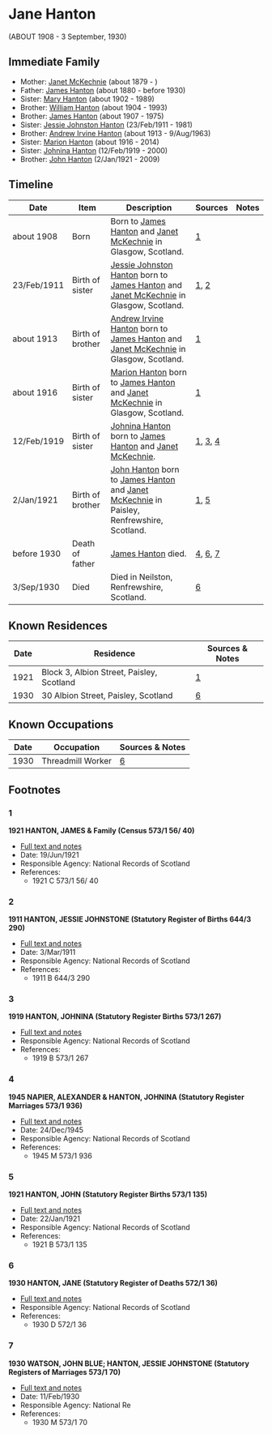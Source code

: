 ﻿---
layout: person
subject_key: i65592941
permalink: /people/i65592941
---

# Jane Hanton
(ABOUT 1908 - 3 September, 1930)

## Immediate Family

* Mother: [Janet McKechnie](./@47324688@-janet-mckechnie-b1879-d.md) (about 1879 - )
* Father: [James Hanton](./@71830064@-james-hanton-b1880-d1930.md) (about 1880 - before 1930)
* Sister: [Mary Hanton](./@24857040@-mary-hanton-b1902-d1989.md) (about 1902 - 1989)
* Brother: [William Hanton](./@19187808@-william-hanton-b1904-d1993.md) (about 1904 - 1993)
* Brother: [James Hanton](./@30630538@-james-hanton-b1907-d1975.md) (about 1907 - 1975)
* Sister: [Jessie Johnston Hanton](./@56011610@-jessie-johnston-hanton-b1911-2-23-d1981.md) (23/Feb/1911 - 1981)
* Brother: [Andrew Irvine Hanton](./@53392578@-andrew-irvine-hanton-b1913-d1963-8-9.md) (about 1913 - 9/Aug/1963)
* Sister: [Marion Hanton](./@27083581@-marion-hanton-b1916-d2014.md) (about 1916 - 2014)
* Sister: [Johnina Hanton](./@68592798@-johnina-hanton-b1919-2-12-d2000.md) (12/Feb/1919 - 2000)
* Brother: [John Hanton](./@30651959@-john-hanton-b1921-1-2-d2009.md) (2/Jan/1921 - 2009)

## Timeline

Date | Item | Description | Sources | Notes
---|---|---|---|---
about 1908 | Born | Born to [James Hanton](./@71830064@-james-hanton-b1880-d1930.md) and [Janet McKechnie](./@47324688@-janet-mckechnie-b1879-d.md) in Glasgow, Scotland. | [1](#1) | 
23/Feb/1911 | Birth of sister | [Jessie Johnston Hanton](./@56011610@-jessie-johnston-hanton-b1911-2-23-d1981.md) born to [James Hanton](./@71830064@-james-hanton-b1880-d1930.md) and [Janet McKechnie](./@47324688@-janet-mckechnie-b1879-d.md) in Glasgow, Scotland. | [1](#1), [2](#2) | 
about 1913 | Birth of brother | [Andrew Irvine Hanton](./@53392578@-andrew-irvine-hanton-b1913-d1963-8-9.md) born to [James Hanton](./@71830064@-james-hanton-b1880-d1930.md) and [Janet McKechnie](./@47324688@-janet-mckechnie-b1879-d.md) in Glasgow, Scotland. | [1](#1) | 
about 1916 | Birth of sister | [Marion Hanton](./@27083581@-marion-hanton-b1916-d2014.md) born to [James Hanton](./@71830064@-james-hanton-b1880-d1930.md) and [Janet McKechnie](./@47324688@-janet-mckechnie-b1879-d.md) in Glasgow, Scotland. | [1](#1) | 
12/Feb/1919 | Birth of sister | [Johnina Hanton](./@68592798@-johnina-hanton-b1919-2-12-d2000.md) born to [James Hanton](./@71830064@-james-hanton-b1880-d1930.md) and [Janet McKechnie](./@47324688@-janet-mckechnie-b1879-d.md). | [1](#1), [3](#3), [4](#4) | 
2/Jan/1921 | Birth of brother | [John Hanton](./@30651959@-john-hanton-b1921-1-2-d2009.md) born to [James Hanton](./@71830064@-james-hanton-b1880-d1930.md) and [Janet McKechnie](./@47324688@-janet-mckechnie-b1879-d.md) in Paisley, Renfrewshire, Scotland. | [1](#1), [5](#5) | 
before 1930 | Death of father | [James Hanton](./@71830064@-james-hanton-b1880-d1930.md) died. | [4](#4), [6](#6), [7](#7) | 
3/Sep/1930 | Died | Died in Neilston, Renfrewshire, Scotland. | [6](#6) | 

## Known Residences

Date | Residence | Sources & Notes
---|---|---
1921 | Block 3, Albion Street, Paisley, Scotland | [1](#1)
1930 | 30 Albion Street, Paisley, Scotland | [6](#6)

## Known Occupations

Date | Occupation | Sources & Notes
---|---|---
1930 | Threadmill Worker | [6](#6)

## Footnotes

### 1

**1921 HANTON, JAMES & Family (Census 573/1 56/ 40)**

* [Full text and notes](../sources/@76935052@-1921-hanton,-james-&-family-census-573-1-56-40-.md)
* Date: 19/Jun/1921
* Responsible Agency: National Records of Scotland
* References: 
  * 1921 C 573/1 56/ 40

### 2

**1911 HANTON, JESSIE JOHNSTONE (Statutory Register of Births 644/3 290)**

* [Full text and notes](../sources/@21825716@-1911-hanton,-jessie-johnstone-statutory-register-of-births-644-3-290-.md)
* Date: 3/Mar/1911
* Responsible Agency: National Records of Scotland
* References: 
  * 1911 B 644/3 290

### 3

**1919 HANTON, JOHNINA (Statutory Register Births 573/1 267)**

* [Full text and notes](../sources/@2238856@-1919-hanton,-johnina-statutory-register-births-573-1-267-.md)
* Responsible Agency: National Records of Scotland
* References: 
  * 1919 B 573/1 267

### 4

**1945 NAPIER, ALEXANDER & HANTON, JOHNINA (Statutory Register Marriages 573/1 936)**

* [Full text and notes](../sources/@14483641@-1945-napier,-alexander-&-hanton,-johnina-statutory-register-marriages-573-1-936-.md)
* Date: 24/Dec/1945
* Responsible Agency: National Records of Scotland
* References: 
  * 1945 M 573/1 936

### 5

**1921 HANTON, JOHN (Statutory Register Births 573/1 135)**

* [Full text and notes](../sources/@48543647@-1921-hanton,-john-statutory-register-births-573-1-135-.md)
* Date: 22/Jan/1921
* Responsible Agency: National Records of Scotland
* References: 
  * 1921 B 573/1 135

### 6

**1930 HANTON, JANE (Statutory Register of Deaths 572/1 36)**

* [Full text and notes](../sources/@74867668@-1930-hanton,-jane-statutory-register-of-deaths-572-1-36-.md)
* Responsible Agency: National Records of Scotland
* References: 
  * 1930 D 572/1 36

### 7

**1930 WATSON, JOHN BLUE; HANTON, JESSIE JOHNSTONE (Statutory Registers of Marriages 573/1 70)**

* [Full text and notes](../sources/@48792801@-1930-watson,-john-blue;-hanton,-jessie-johnstone-statutory-registers-of-marriages-573-1-70-.md)
* Date: 11/Feb/1930
* Responsible Agency: National Re
* References: 
  * 1930 M 573/1 70

